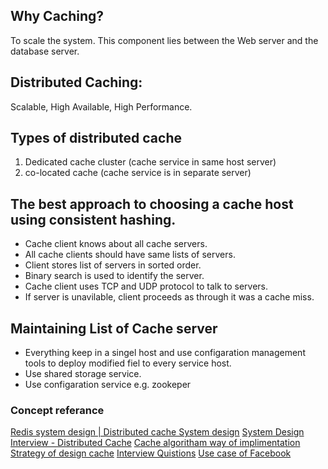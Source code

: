 ## Why Caching? 
To scale the system. This component lies between the Web server and the database server.

## Distributed Caching:

Scalable, High Available, High Performance. 

## Types of distributed cache 
1. Dedicated cache cluster (cache service in same host server)
2. co-located cache (cache service is in separate server)

## The best approach to choosing a cache host using consistent hashing. 

  * Cache client knows about all cache servers.
  * All cache clients should have same lists of servers.
  * Client stores list of servers in sorted order.
  * Binary search is used to identify the server.
  * Cache client uses TCP and UDP protocol to talk to servers.
  * If server is unavilable, client proceeds as through it was a cache miss.
  
  
 ## Maintaining List of Cache server
 
  * Everything keep in a singel host and use configaration management tools to deploy modified fiel to every service host.
  * Use shared storage service.
  * Use configaration service e.g. zookeper
  
  
  ### Concept referance
  
  [Redis system design | Distributed cache System design](https://www.youtube.com/watch?v=DUbEgNw-F9c)
  [System Design Interview - Distributed Cache](https://www.youtube.com/watch?v=iuqZvajTOyA&feature=youtu.be)
  [Cache algoritham way of implimentation](http://highscalability.com/blog/2016/1/25/design-of-a-modern-cache.html)
  [Strategy of design cache](http://blog.gainlo.co/index.php/2016/05/17/design-a-cache-system/)
  [Interview Quistions](https://www.interviewbit.com/problems/design-cache/)
  [Use case of Facebook ](https://www.youtube.com/watch?time_continue=813&v=UH7wkvcf0ys&feature=emb_logo)
